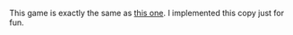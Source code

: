This game is exactly the same as <a href="http://gabrielecirulli.github.io/2048/">this one</a>. 
I implemented this copy just for fun.
